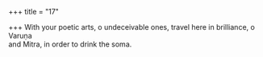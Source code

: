 +++
title = "17"

+++
With your poetic arts, o undeceivable ones, travel here in brilliance,  o Varuṇa  
and Mitra, in order to drink the soma.  
